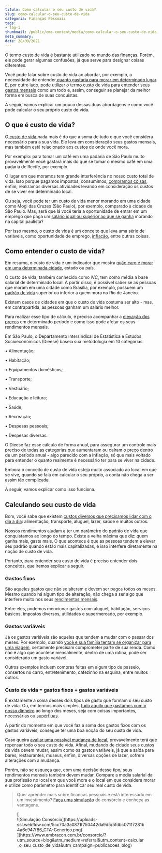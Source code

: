 ```yaml
---
titulo: Como calcular o seu custo de vida?
slug: como-calcular-o-seu-custo-de-vida
categoria: Finanças Pessoais
tags:
- tag-1
thumbnail: /public/cms-content/media/como-calcular-o-seu-custo-de-vida.jpg
meta_summary: 
date: 28/09/2021
---
```

O termo custo de vida é bastante utilizado no mundo das finanças. Porém, ele pode gerar algumas confusões, já que serve para designar coisas diferentes.

Você pode falar sobre custo de vida ao abordar, por exemplo, a necessidade de entender[ quanto gastaria para morar em determinado lugar](https://www.embracon.com.br/blog/melhores-cidades-para-viver-com-valores-de-metro-quadrado). E, por outro lado, pode utilizar o termo custo de vida para entender seus [gastos mensais](https://www.embracon.com.br/blog/7-dicas-para-comecar-a-sua-organizacao-financeira) como um todo e, assim, conseguir se planejar da melhor forma em busca de suas conquistas.

A seguir, vamos explicar um pouco dessas duas abordagens e como você pode calcular o seu próprio custo de vida.

O que é custo de vida?
----------------------

O[ custo de vida ](https://www.embracon.com.br/blog/busca-de-novas-cidades-para-mais-qualidade-de-vida)nada mais é do que a soma de tudo o que você considera necessário para a sua vida. Ele leva em consideração seus gastos mensais, mas também está relacionado aos custos de onde você mora.

Por exemplo: para tomar um café em uma padaria de São Paulo muito provavelmente você gastará mais do que se tomar o mesmo café em uma padaria de Recife, por exemplo.

O lugar em que moramos tem grande interferência no nosso custo total de vida. Isso porque pagamos impostos, consumimos, [compramos coisas](https://www.embracon.com.br/blog/compras-de-natal-como-gastar-pouco-e-presentear-toda-a-familia), enfim, realizamos diversas atividades levando em consideração os custos de se viver em determinado local.

Ou seja, você pode ter um custo de vida menor morando em uma cidade como Mogi das Cruzes (São Paulo), por exemplo, comparado à cidade de São Paulo. Mas, será que lá você teria a oportunidade de entrar em um emprego que paga um [salário igual ou superior ao que se ganha](https://www.embracon.com.br/blog/como-organizar-a-vida-financeira-para-uma-aposentadoria-tranquila) morando na capital paulista?

Por isso mesmo, o custo de vida é um conceito que leva uma série de variáveis, como oportunidade de emprego, [inflação](https://www.embracon.com.br/blog/entenda-a-importancia-da-taxa-selic-e-da-inflacao), entre outras coisas.

Como entender o custo de vida?
------------------------------

Em resumo, o custo de vida é um indicador que mostra [quão caro é morar em uma determinada cidade](https://www.embracon.com.br/blog/melhores-cidades-para-viver-com-valores-de-metro-quadrado), estado ou país.

O custo de vida, também conhecido como IVC, tem como média a base salarial de determinado local. A partir disso, é possível saber se as pessoas que moram em uma cidade como Brasília, por exemplo, possuem um [padrão de vida](https://www.embracon.com.br/blog/entenda-como-e-possivel-manter-a-saude-financeira-da-sua-familia) superior ou inferior a quem mora no Rio de Janeiro.

Existem casos de cidades em que o custo de vida costuma ser alto - mas, em contrapartida, as pessoas ganham um salário melhor.

Para realizar esse tipo de cálculo, é preciso acompanhar a [elevação dos preços](https://www.embracon.com.br/blog/incc-e-ipca-por-que-eles-sao-tao-importantes-no-consorcio) em determinado período e como isso pode afetar os seus rendimentos mensais.

Em São Paulo, o Departamento Intersindical de Estatística e Estudos Socioeconômicos (Dieese) baseia sua metodologia em 10 categorias:

 • Alimentação;

 • Habitação;

 • Equipamentos domésticos;

 • Transporte;

 • Vestuário;

 • Educação e leitura;

 • Saúde;

 • Recreação;

 • Despesas pessoais;

 • Despesas diversas.

O Dieese faz esse cálculo de forma anual, para assegurar um controle mais preciso de todas as categorias que aumentaram ou caíram o preço dentro de um período anual - algo parecido com a inflação, só que mais voltado para entender o quanto realmente é necessário ter para se viver na cidade.

Embora o conceito de custo de vida esteja muito associado ao local em que se vive, quando se fala em calcular o seu próprio, a conta não chega a ser assim tão complicada.

A seguir, vamos explicar como isso funciona.

Calculando seu custo de vida
----------------------------

Bom, você sabe que existem [custos diversos que precisamos lidar com o dia a dia](https://www.embracon.com.br/blog/como-economizar-nas-contas-de-casa-em-tempos-de-crise-economica): alimentação, transporte, aluguel, lazer, saúde e muitos outros.

Nossos rendimentos ajudam a ter um parâmetro do padrão de vida que conquistamos ao longo do tempo. Existe a velha máxima que diz: quem ganha mais, gasta mais. O que acontece é que as pessoas tendem a elevar seu padrão quando estão mais capitalizadas, e isso interfere diretamente na noção de custo de vida.

Portanto, para entender seu custo de vida é preciso entender dois conceitos, que iremos explicar a seguir.

### Gastos fixos

São aqueles gastos que não se alteram e devem ser pagos todos os meses. Mesmo quando há algum tipo de alteração, não chega a ser algo que interfere muito nos seus [rendimentos mensais](https://www.embracon.com.br/blog/dicas-para-uma-vida-financeira-mais-feliz).

Entre eles, podemos mencionar gastos com aluguel, habitação, serviços básicos, impostos diversos, utilidades e supermercado, por exemplo.

### Gastos variáveis

Já os gastos variáveis são aqueles que tendem a mudar com o passar dos meses. Por exemplo, quando [você e sua família tentam se organizar para uma viagem](https://www.embracon.com.br/blog/viagem-em-familia-4-dicas-para-agradar-a-todos), certamente precisam comprometer parte de sua renda. Como não é algo que acontece mensalmente, dentro de uma rotina, pode ser considerado um gasto variável.

Outros exemplos incluem compras feitas em algum tipo de passeio, consertos no carro, entretenimento, cafezinho na esquina, entre muitos outros.

### Custo de vida = gastos fixos + gastos variáveis

É exatamente a soma desses dois tipos de gasto que formam o seu custo de vida. Ou, em termos mais simples, [tudo aquilo que gastamos com o nosso dinheiro](https://www.embracon.com.br/blog/como-identificar-e-eliminar-gastos-desnecessarios) ao longo dos meses, seja com coisas importantes, necessárias ou [supérfluas](https://www.embracon.com.br/blog/quais-sao-as-despesas-superfluas-que-podem-ser-cortadas-do-dia-a-dia).

A partir do momento em que você faz a soma dos gastos fixos com os gastos variáveis, consegue ter uma boa noção do seu custo de vida.

Caso queira [avaliar uma possível mudança de local](https://www.embracon.com.br/blog/como-conquistar-a-independencia-financeira-morando-sozinho), provavelmente terá que repensar todo o seu custo de vida. Afinal, mudando de cidade seus custos de vida devem mudar, assim como os gastos variáveis, já que a saída para bares, restaurantes, museus, enfim, diversas opções de lazer, sofrem alterações com a mudança.

Porém, não se esqueça que, com uma decisão desse tipo, seus rendimentos mensais também devem mudar. Compare a média salarial da sua profissão no local em que você mora e o local em que considera morar e utilize como parâmetro para identificar seu real custo de vida.

> Quer aprender mais sobre finanças pessoais e está interessado em um investimento? [Faça uma simulação](https://www.embracon.com.br/consorcio/?utm_source=blog&utm_medium=referral&utm_content=calcular_o_seu_custo_de_vida&utm_campaign=publicacoes_blog) do consórcio e conheça as vantagens.

<figure class="w-richtext-figure-type-image w-richtext-align-center">[<div>![Simulação Consórcio](https://uploads-ssl.webflow.com/5cc70a3a0871f750442da9d5/5fdbc07117281b4a6c947f86_CTA-Generico.png)</div>](https://www.embracon.com.br/consorcio/?utm_source=blog&utm_medium=referral&utm_content=calcular_o_seu_custo_de_vida&utm_campaign=publicacoes_blog)</figure>
